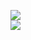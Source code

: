 [![](https://img.shields.io/badge/Made%20With-Github%20Spray-lightgrey.svg?style=for-the-badge&logo=github)](https://github.com/Annihil/github-spray#5639)  
[![](https://i.imgur.com/2DrTn0Z.gif)](https://github.com/Annihil/github-spray)